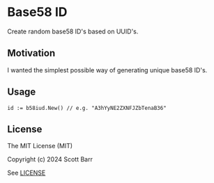 # Base58 ID

Create random base58 ID's based on UUID's.

## Motivation

I wanted the simplest possible way of generating unique base58 ID's.

## Usage

```
id := b58iud.New() // e.g. "A3hYyNE2ZXNFJZbTenaB36"
```

## License

The MIT License (MIT)

Copyright (c) 2024 Scott Barr

See [LICENSE](LICENSE)
